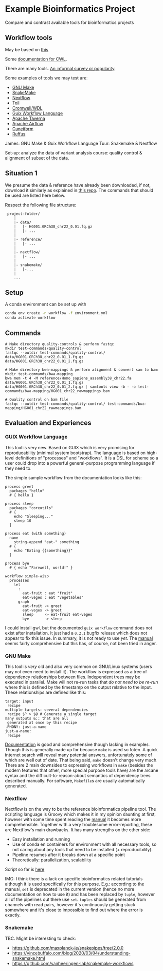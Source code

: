 # Example Bioinformatics Project
Compare and contrast available tools for bioinformatics projects

## Workflow tools
May be based on [this](https://github.com/grst/snakemake_nextflow_wdl).

Some [documentation for CWL](https://www.commonwl.org/).

There are many tools. [An informal survey or popularity](https://docs.google.com/forms/d/e/1FAIpQLScoj8Po4P3Qrh7rbJrq2R35c3PQsNCynEeEVUAdcGyly7TT_Q/viewanalytics).

Some examples of tools we may test are:
* [GNU Make](https://www.gnu.org/software/make/)
* [SnakeMake](https://snakemake.readthedocs.io)
* [Nextflow](https://www.nextflow.io/)
* [Toil](https://toil.ucsc-cgl.org/)
* [Cromwell/WDL](https://cromwell.readthedocs.io)
* [Guix Workflow Language](https://www.guixwl.org/)
* [Apache Taverna]()
* [Apache Airflow](https://airflow.apache.org/)
* [Cuneiform]()
* [Ruffus](http://www.ruffus.org.uk/)

James: GNU Make & Guix Workflow Language
Tuur: Snakemake & Nextflow

Set-up: analyze the data of variant analysis course: quality control & alignment of subset of the data.

## Situation 1
We presume the data & reference have already been downloaded, if not, download it similarly as explained in [this repo](https://github.com/tmuylder/variantcalling/blob/master/Commands_jan2020_10pc.md). The commands that should be used are listed here below.

Respect the following file structure:
```
 project-folder/
    |
    |- data/
    |   |- HG001.GRCh38_chr22_0.01.fq.gz
    |   |- ...
    |
    |- reference/
    |   |- ...
    |
    |- nextflow/ 
    |   |- ...
    |
    |- snakemake/
    |   |-...
    | 
    ...
```

## Setup
A conda environment can be set up with
```bash
conda env create -n workflow -f environment.yml
conda activate workflow
```

## Commands

```
# Make directory quality-controls & perform fastqc
mkdir test-commands/quality-control
fastqc --outdir test-commands/quality-control/ data/HG001.GRCh38_chr22_0.01_1.fq.gz data/HG001.GRCh38_chr22_0.01_2.fq.gz

# Make directory bwa-mappings & perform alignment & convert sam to bam
mkdir test-commands/bwa-mapping
bwa mem -t 4 -M reference/Homo_sapiens_assembly38_chr22.fa data/HG001.GRCh38_chr22_0.01_1.fq.gz data/HG001.GRCh38_chr22_0.01_2.fq.gz | samtools view -b - -o test-commands/bwa-mapping/HG001_chr22_rawmappings.bam

# Quality control on bam file
fastqc --outdir test-commands/quality-control/ test-commands/bwa-mapping/HG001_chr22_rawmappings.bam
```
## Evaluation and Experiences
### GUIX Workflow Language
This tool is very new. Based on GUIX which is very promising for reproducability (minimal system bootstrap). The language is based on high-level definitions of "processes" and "workflows". It is a DSL for scheme so a user could drop into a powerful general-purpose programming language if they need to.

The simple sample workflow from the documentation looks like this:
```
process greet
  packages "hello"
  # { hello }

process sleep
  packages "coreutils"
  # {
    echo "Sleeping..."
    sleep 10
  }

process eat (with something)
  name
    string-append "eat-" something
  # {
    echo "Eating {{something}}"
  }

process bye
  # { echo "Farewell, world!" }

workflow simple-wisp
  processes
    let
      :
        eat-fruit : eat "fruit"
        eat-veges : eat "vegetables"
      graph
        eat-fruit -> greet
        eat-veges -> greet
        sleep     -> eat-fruit eat-veges
        bye       -> sleep
```

I could install gwl, but the documented `guix workflow` command does not exist after installation. It just had a `0.2.1` bugfix release which does not appear to fix this issue. In summary, it is not ready to use _yet_. The [manual](https://www.guixwl.org/manual/gwl.html) seems fairly comprehensive but this has, of course, not been tried in anger.

### GNU Make
This tool is _very_ old and also very common on GNU/Linux systems (users may not even need to install it). The workflow is expressed as a tree of dependency relationships between files. Independent trees may be executed in parallel. Make will not re-run tasks that _do not need to be re-run_ where this is defined by the timestamp on the output relative to the input. These relationships are defined like this:
```make
target: input
 recipe
multiple targets: several dependencies
 recipe $^ > $@ # Generate a single target
many outputs &:: that are all
 generated at once by this recipe
.PHONY: just-a-name
just-a-name:
 recipe
```
[Documentation](https://www.gnu.org/software/make/manual/html_node/index.html) is good and comprehensive though lacking in examples. Though this is generally made up for because `make` is used so foten. A quick internet search will reveal many potential answers, unfortunately some of which are well out of date. That being said, `make` doesn't change very much. There are 2 main downsides to expressing workflows in `make` (besides the modern features that other, more special purpose tools have) are the arcane syntax and the difficult-to-reason-about semantics of dependency trees described manually. For software, `Makefile`s are usually automatically generated.

### Nextflow
Nextflow is on the way to be the reference bioinformatics pipeline tool. The scripting language is Groovy which makes it in my opinion daunting at first, however with some time spent reading the [manual](https://www.nextflow.io/docs/latest/getstarted.html) it becomes more comprehensible. Together with a very troublesome error-reporting, these are Nextflow's main drawbacks. It has many strengths on the other side: 
- Easy installation and running
- Use of conda en containers for environment with all necessary tools, so not caring about any tools that need to be installed (+ reproducibility). 
- Pipeline resumes after it breaks down at a specific point
- Theoretically: parallelization,  scalability

Script so far is [here](scripts/testmapping.nf)

IMO: I think there is a lack on specific bioinformatics related tutorials although it is used specifically for this purpose. E.g.: according to the manual, `set` is deprecated in the current version (hence no more documentation on how to use it) and has been replaced by `tuple`, however all of the pipelines out there use `set`. `tuples` should be generated from channels with read pairs, however it's continuously getting stuck somewhere and it's close to impossible to find out where the error is exactly. 

### Snakemake
TBC.
Might be interesting to check: 
- https://github.com/maxplanck-ie/snakepipes/tree/2.0.0
- https://vincebuffalo.com/blog/2020/03/04/understanding-snakemake.html
- https://github.com/vanheeringen-lab/snakemake-workflows
